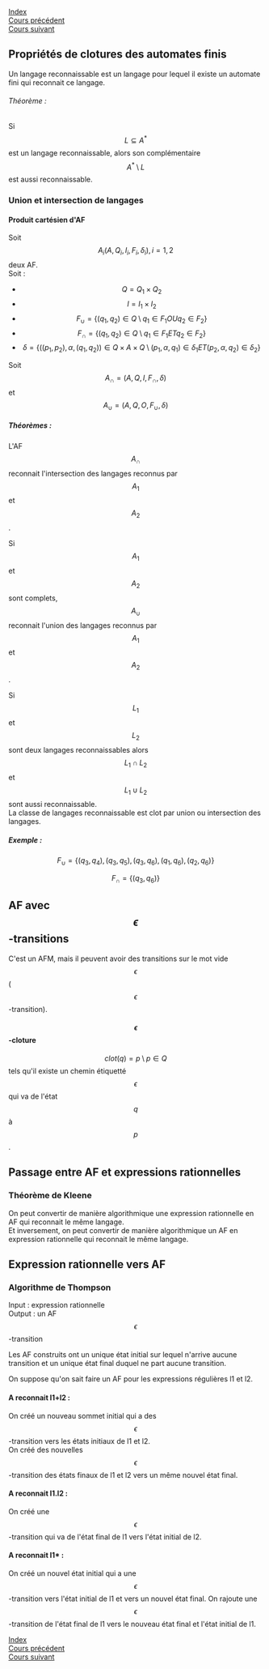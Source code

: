 <script type="text/javascript" src="https://cdnjs.cloudflare.com/ajax/libs/mathjax/2.7.7/latest.js?config=TeX-MML-AM_CHTML"></script>
<script src="https://cdnjs.cloudflare.com/ajax/libs/viz.js/2.1.2/viz.js"></script>
<script src="https://cdnjs.cloudflare.com/ajax/libs/viz.js/2.1.2/full.render.js"></script>
<script>var viz = new Viz();</script>

[Index](./index.md)  
[Cours précédent](./cours_3.md)  
[Cours suivant](./cours_5.md)

## Propriétés de clotures des automates finis

Un langage reconnaissable est un langage pour lequel il existe un automate fini qui reconnait ce langage.

###### Théorème :

Si $$L\subseteq A^*$$ est un langage reconnaissable, alors son complémentaire $$A^*\setminus L$$ est aussi reconnaissable.

### Union et intersection de langages

#### Produit cartésien d'AF

Soit $$A_i(A, Q_i, I_i, F_i, \delta_i), i=1,2$$ deux AF.  
Soit :
- $$Q = Q_1 \times Q_2$$
- $$I = I_1 \times I_2$$
- $$F_{\cup} = \{(q_1, q_2)\in Q \setminus q_1\in F_1 OU q_2\in F_2\}$$
- $$F_{\cap} = \{(q_1, q_2)\in Q \setminus q_1\in F_1 ET q_2\in F_2\}$$
- $$\delta=\{((p_1, p_2), \alpha, (q_1, q_2))\in Q\times A\times Q \setminus (p_1, \alpha, q_1)\in \delta_1 ET (p_2, \alpha, q_2)\in \delta_2\}$$

Soit $$A_{\cap}=(A,Q,I,F_{\cap},\delta)$$ et $$A_{\cup}=(A,Q,O,F_{\cup},\delta)$$

##### Théorèmes :

L'AF $$A_{\cap}$$ reconnait l'intersection des langages reconnus par $$A_1$$ et $$A_2$$.

Si $$A_1$$ et $$A_2$$ sont complets, $$A_{\cup}$$ reconnait l'union des langages reconnus par $$A_1$$ et $$A_2$$.

Si $$L_1$$ et $$L_2$$ sont deux langages reconnaissables alors $$L_1\cap L_2$$ et $$L_1\cup L_2$$ sont aussi reconnaissable.  
La classe de langages reconnaissable est clot par union ou intersection des langages.

##### Exemple :

<div id="grapheA1"></div>
<script>
viz.renderSVGElement(` 
	digraph A1 {
		i -> q1;
		q1:ne -> q1:se [label="a,b"];
		q1 -> q2 [label="b"];
		q2 -> q3 [label="a"];
		q3:ne -> q3:se [label="a,b"];
		q3 -> f;
		
		f [style=invis];
		i [style=invis];
		{ rank=same; i q1 q2 q3 f }
	}
`).then(elem => document.getElementById("grapheA1").appendChild(elem)).catch(error=> console.log(error));
</script>

<div id="grapheA2"></div>
<script>
viz.renderSVGElement(` 
	digraph A2 {
		i -> q4;
		q4:nw -> q4:ne [label="a,b"];
		q4 -> q5 [label="a"];
		q5 -> q6 [label="b"];
		q6:nw -> q6:ne [label="a,b"];
		q6 -> f;
		
		f [style=invis];
		i [style=invis];
		{ rank=same; i q4 q5 q6 f }
	}
`).then(elem => document.getElementById("grapheA2").appendChild(elem)).catch(error=> console.log(error));
</script>

<div id="grapheAMix"></div>
<script>
viz.renderSVGElement(` 
	digraph AMix {
		i -> 14;
		14:nw -> 14:ne [label="a,b"];
		14 -> 15 [label="a"];
		15 -> 16 [label="b"];
		16:nw -> 16ne  [label="a,b"];
		14 -> 24 [label="a,b"];
		25;
		15 -> 26 [label="b", constraint=false];
		16 -> 26 [label="b"];
		24 -> 34 [label="a"];
		34:sw -> 34:se [label="a,b"];
		24 -> 35 [label="a"];
		34 -> 35 [label="a"];
		26 -> 36 [label="a"];
		35 -> 36 [label="b"];
		36:sw -> 36:se [label="a,b"];
		
		f [style=invis];
		i [style=invis];
		{ rank=same; i 14 15 16 }
		{ rank=same; 24 25 26 }
		{ rank=same; 34 35 36 }
	}
`).then(elem => document.getElementById("grapheAMix").appendChild(elem)).catch(error=> console.log(error));
</script>

$$F_{\cup} = \{(q_3,q_4), (q_3,q_5), (q_3,q_6), (q_1,q_6), (q_2,q_6)\}$$

$$F_{\cap} = \{(q_3,q_6)\}$$

## AF avec $$\epsilon$$-transitions

C'est un AFM, mais il peuvent avoir des transitions sur le mot vide $$\epsilon$$ ($$\epsilon$$-transition).

#### $$\epsilon$$-cloture

$$clot(q) = p \setminus p\in Q$$ tels qu'il existe un chemin étiquetté $$\epsilon$$ qui va de l'état $$q$$ à $$p$$.

## Passage entre AF et expressions rationnelles

### Théorème de Kleene

On peut convertir de manière algorithmique une expression rationnelle en AF qui reconnait le même langage.  
Et inversement, on peut convertir de manière algorithmique un AF en expression rationnelle qui reconnait le même langage.

## Expression rationnelle vers AF

### Algorithme de Thompson

Input : expression rationnelle  
Output : un AF $$\epsilon$$-transition  

Les AF construits ont un unique état initial sur lequel n'arrive aucune transition et un unique état final duquel ne part aucune transition.

On suppose qu'on sait faire un AF pour les expressions régulières l1 et l2.

#### A reconnait l1+l2 :  
On créé un nouveau sommet initial qui a des $$\epsilon$$-transition vers les états initiaux de l1 et l2.  
On créé des nouvelles $$\epsilon$$-transition des états finaux de l1 et l2 vers un même nouvel état final.

#### A reconnait l1.l2 :  
On créé une $$\epsilon$$-transition qui va de l'état final de l1 vers l'état initial de l2.

#### A reconnait l1* :  
On créé un nouvel état initial qui a une $$\epsilon$$-transition vers l'état initial de l1 et vers un nouvel état final.
On rajoute une $$\epsilon$$-transition de l'état final de l1 vers le nouveau état final et l'état initial de l1.

[Index](./index.md)  
[Cours précédent](./cours_3.md)  
[Cours suivant](./cours_5.md)
